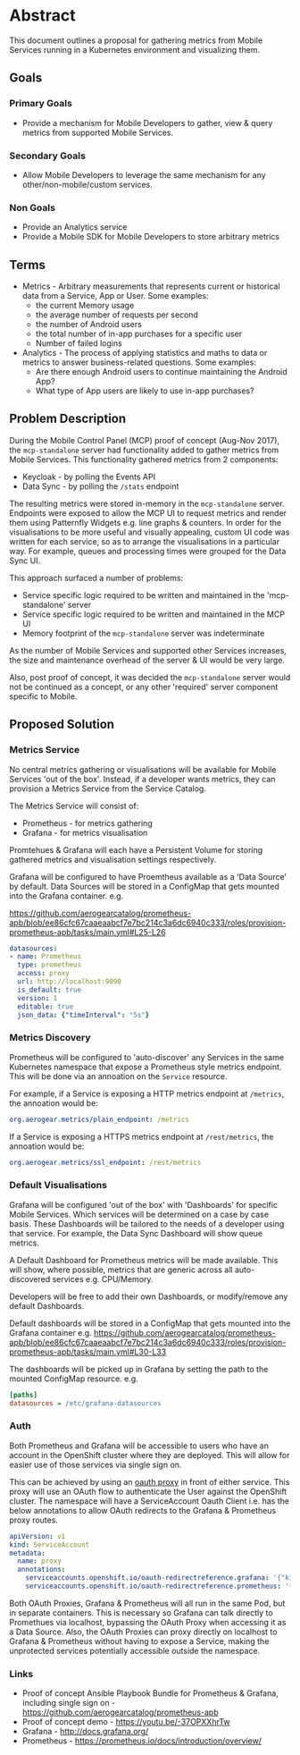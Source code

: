 # Abstract

This document outlines a proposal for gathering metrics from Mobile Services running in a Kubernetes environment and visualizing them.

## Goals

### Primary Goals

* Provide a mechanism for Mobile Developers to gather, view & query metrics from supported Mobile Services.

### Secondary Goals

* Allow Mobile Developers to leverage the same mechanism for any other/non-mobile/custom services.

### Non Goals
* Provide an Analytics service
* Provide a Mobile SDK for Mobile Developers to store arbitrary metrics

## Terms

- Metrics - Arbitrary measurements that represents current or historical data from a Service, App or User. Some examples:
  - the current Memory usage
  - the average number of requests per second
  - the number of Android users
  - the total number of in-app purchases for a specific user
  - Number of failed logins
- Analytics - The process of applying statistics and maths to data or metrics to answer business-related questions. Some examples:
  - Are there enough Android users to continue maintaining the Android App?
  - What type of App users are likely to use in-app purchases?

## Problem Description

During the Mobile Control Panel (MCP) proof of concept (Aug-Nov 2017), the `mcp-standalone` server had functionality added to gather metrics from Mobile Services. This functionality gathered metrics from 2 components:

* Keycloak - by polling the Events API
* Data Sync - by polling the `/stats` endpoint

The resulting metrics were stored in-memory in the `mcp-standalone` server. Endpoints were exposed to allow the MCP UI to request metrics and render them using Patternfly Widgets e.g. line graphs & counters. In order for the visualisations to be more useful and visually appealing, custom UI code was written for each service, so as to arrange the visualisations in a particular way. For example, queues and processing times were grouped for the Data Sync UI.

This approach surfaced a number of problems:

* Service specific logic required to be written and maintained in the 'mcp-standalone' server
* Service specific logic required to be written and maintained in the MCP UI
* Memory footprint of the `mcp-standalone` server was indeterminate

As the number of Mobile Services and supported other Services increases, the size and maintenance overhead of the server & UI would be very large.

Also, post proof of concept, it was decided the `mcp-standalone` server would not be continued as a concept, or any other 'required' server component specific to Mobile.

## Proposed Solution

### Metrics Service

No central metrics gathering or visualisations will be available for Mobile Services 'out of the box'. Instead, if a developer wants metrics, they can provision a Metrics Service from the Service Catalog.

The Metrics Service will consist of:

* Prometheus - for metrics gathering
* Grafana - for metrics visualisation

Promtehues & Grafana will each have a Persistent Volume for storing gathered metrics and visualisation settings respectively.

Grafana will be configured to have Proemtheus available as a 'Data Source' by default. Data Sources will be stored in a ConfigMap that gets mounted into the Grafana container. e.g.

https://github.com/aerogearcatalog/prometheus-apb/blob/ee86cfc67caaeaabcf7e7bc214c3a6dc6940c333/roles/provision-prometheus-apb/tasks/main.yml#L25-L26

```yaml
datasources:
- name: Prometheus
  type: prometheus
  access: proxy
  url: http://localhost:9090
  is_default: true
  version: 1
  editable: true
  json_data: {"timeInterval": "5s"}
```

### Metrics Discovery

Prometheus will be configured to 'auto-discover' any Services in the same Kubernetes namespace that expose a Prometheus style metrics endpoint. This will be done via an annoation on the `Service` resource.

For example, if a Service is exposing a HTTP metrics endpoint at `/metrics`, the annoation would be:

```yaml
org.aerogear.metrics/plain_endpoint: /metrics
```

If a Service is exposing a HTTPS metrics endpoint at `/rest/metrics`, the annoation would be:

```yaml
org.aerogear.metrics/ssl_endpoint: /rest/metrics
```

### Default Visualisations

Grafana will be configured 'out of the box' with 'Dashboards' for specific Mobile Services. Which services will be determined on a case by case basis. These Dashboards will be tailored to the needs of a developer using that service. For example, the Data Sync Dashboard will show queue metrics.

A Default Dashboard for Prometheus metrics will be made available. This will show, where possible, metrics that are generic across all auto-discovered services e.g. CPU/Memory.

Developers will be free to add their own Dashboards, or modify/remove any default Dashboards.

Default dashboards will be stored in a ConfigMap that gets mounted into the Grafana container
e.g. https://github.com/aerogearcatalog/prometheus-apb/blob/ee86cfc67caaeaabcf7e7bc214c3a6dc6940c333/roles/provision-prometheus-apb/tasks/main.yml#L30-L33

The dashboards will be picked up in Grafana by setting the path to the mounted ConfigMap resource. e.g.

```ini
[paths]
datasources = /etc/grafana-datasources
```

### Auth

Both Prometheus and Grafana will be accessible to users who have an account in the OpenShift cluster where they are deployed. This will allow for easier use of those services via single sign on.

This can be achieved by using an [oauth proxy](https://github.com/openshift/oauth-proxy) in front of either service. This proxy will use an OAuth flow to authenticate the User against the OpenShift cluster. The namespace will have a ServiceAccount Oauth Client i.e. has the below annotations to allow OAuth redirects to the Grafana & Prometheus proxy routes.

```yaml
apiVersion: v1
kind: ServiceAccount
metadata:
  name: proxy
  annotations:
    serviceaccounts.openshift.io/oauth-redirectreference.grafana: '{"kind":"OAuthRedirectReference","apiVersion":"v1","reference":{"kind":"Route","name":"grafana"}}'
    serviceaccounts.openshift.io/oauth-redirectreference.prometheus: '{"kind":"OAuthRedirectReference","apiVersion":"v1","reference":{"kind":"Route","name":"prometheus"}}'
```

Both OAuth Proxies, Grafana & Prometheus will all run in the same Pod, but in separate containers. This is necessary so Grafana can talk directly to Promethues via localhost, bypassing the OAuth Proxy when accessing it as a Data Source. Also, the OAuth Proxies can proxy directly on localhost to Grafana & Prometheus without having to expose a Service, making the unprotected services potentially accessible outside the namespace.

### Links

* Proof of concept Ansible Playbook Bundle for Prometheus & Grafana, including single sign on - https://github.com/aerogearcatalog/prometheus-apb
* Proof of concept demo - https://youtu.be/-37OPXXhrTw
* Grafana - http://docs.grafana.org/
* Prometheus - https://prometheus.io/docs/introduction/overview/